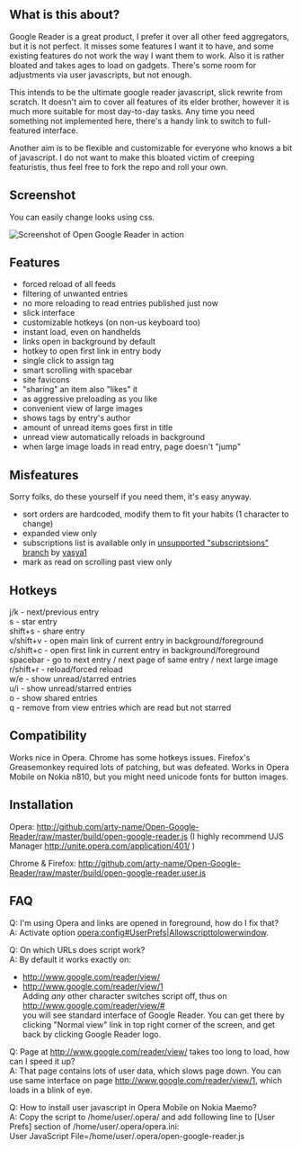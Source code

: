 What is this about?
-------------------

Google Reader is a great product, I prefer it over all other feed aggregators,
but it is not perfect. It misses some features I want it to have, and some
existing features do not work the way I want them to work. Also it is rather
bloated and takes ages to load on gadgets. There's some room for adjustments
via user javascripts, but not enough.

This intends to be the ultimate google reader javascript, slick rewrite from
scratch. It doesn't aim to cover all features of its elder brother, however
it is much more suitable for most day-to-day tasks. Any time you need something
not implemented here, there's a handy link to switch to full-featured interface.

Another aim is to be flexible and customizable for everyone who knows a bit of
javascript. I do not want to make this bloated victim of creeping featuristis,
thus feel free to fork the repo and roll your own.


Screenshot
----------

You can easily change looks using css.

![Screenshot of Open Google Reader in action](https://github.com/arty-name/Open-Google-Reader/raw/0c84631a1014e1fd52c48f24bed0f7c4d63d277b/screenshot.png)


Features
--------

 * forced reload of all feeds
 * filtering of unwanted entries
 * no more reloading to read entries published just now
 * slick interface
 * customizable hotkeys (on non-us keyboard too)
 * instant load, even on handhelds
 * links open in background by default
 * hotkey to open first link in entry body
 * single click to assign tag
 * smart scrolling with spacebar
 * site favicons
 * "sharing" an item also "likes" it
 * as aggressive preloading as you like
 * convenient view of large images
 * shows tags by entry's author
 * amount of unread items goes first in title
 * unread view automatically reloads in background
 * when large image loads in read entry, page doesn't "jump"


Misfeatures
-----------

Sorry folks, do these yourself if you need them, it's easy anyway.

 * sort orders are hardcoded, modify them to fit your habits (1 character to change)
 * expanded view only 
 * subscriptions list is available only in 
 [ unsupported "subscriptsions" branch](https://github.com/arty-name/Open-Google-Reader/tree/subscriptions) 
 by [vasya1](https://github.com/vasya1)
 * mark as read on scrolling past view only


Hotkeys
-------

j/k - next/previous entry  
s - star entry  
shift+s - share entry  
v/shift+v - open main link of current entry in background/foreground  
c/shift+c - open first link in current entry in background/foreground  
spacebar - go to next entry / next page of same entry / next large image  
r/shift+r - reload/forced reload  
w/e - show unread/starred entries  
u/i - show unread/starred entries  
o - show shared entries  
q - remove from view entries which are read but not starred  


Compatibility
-------------

Works nice in Opera. Chrome has some hotkeys issues. Firefox's Greasemonkey
required lots of patching, but was defeated. Works in Opera Mobile 
on Nokia n810, but you might need unicode fonts for button images.


Installation
------------

Opera: <http://github.com/arty-name/Open-Google-Reader/raw/master/build/open-google-reader.js>
  (I highly recommend UJS Manager <http://unite.opera.com/application/401/> )

Chrome & Firefox: <http://github.com/arty-name/Open-Google-Reader/raw/master/build/open-google-reader.user.js>


FAQ
---

Q: I'm using Opera and links are opened in foreground, how do I fix that?  
A: Activate option <opera:config#UserPrefs|Allowscripttolowerwindow>.

Q: On which URLs does script work?  
A: By default it works exactly on:  
 * <http://www.google.com/reader/view/>  
 * <http://www.google.com/reader/view/1>  
  Adding *any* other character switches script off, thus on  
   <http://www.google.com/reader/view/#>  
  you will see standard interface of Google Reader. You can get there by
  clicking "Normal view" link in top right corner of the screen, and get back
  by clicking Google Reader logo.

Q: Page at <http://www.google.com/reader/view/> takes too long to load, how can I
   speed it up?  
A: That page contains lots of user data, which slows page down. You can use same
   interface on page <http://www.google.com/reader/view/1>, which loads in a
   blink of eye. 
   
Q: How to install user javascript in Opera Mobile on Nokia Maemo?  
A: Copy the script to /home/user/.opera/ and add following line 
   to [User Prefs] section of /home/user/.opera/opera.ini:    
   User JavaScript File=/home/user/.opera/open-google-reader.js